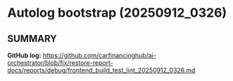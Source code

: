 # Autolog bootstrap (20250912_0326)
## SUMMARY
**GitHub log:** https://github.com/carfinancinghub/ai-orchestrator/blob/fix/restore-report-docs/reports/debug/frontend_build_test_lint_20250912_0326.md

